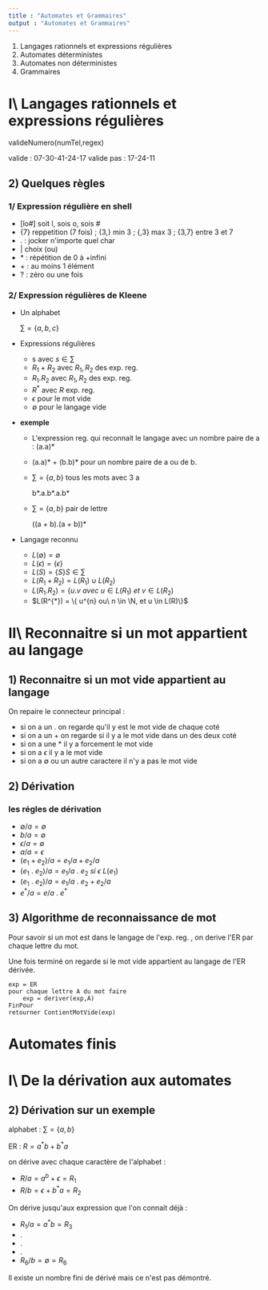 ```yaml
---
title : "Automates et Grammaires"
output : "Automates et Grammaires"
---
```




1. Langages rationnels et expressions régulières
2. Automates déterministes
3. Automates non déterministes
4. Grammaires

# I\ Langages rationnels et expressions régulières


valideNumero(numTel,regex)

valide : 07-30-41-24-17
valide pas : 17-24-11

## 2) Quelques règles

### 1/ Expression régulière en shell

- [lo#] soit l, sois o, sois #
- {7} reppetition (7 fois) ; {3,} min 3 ; {,3} max 3 ; {3,7} entre 3 et 7
- . : jocker n'importe quel char
- | choix (ou)
- \* : répétition de 0 à +infini
- \+ : au moins 1 élément
- ? : zéro ou une fois

### 2/ Expression régulières de Kleene

* Un alphabet

    $\sum = \{a,b,c\}$
    
* Expressions régulières
    - s avec $s \in \sum$
    - $R_{1} + R_{2}$ avec $R_{1}, R_{2}$ des exp. reg.
    - $R_{1} . R_{2}$ avec $R_{1}, R_{2}$ des exp. reg.
    - $R^{*}$ avec $R$ exp. reg.
    - $\epsilon$ pour le mot vide
    - $\emptyset$ pour le langage vide

* __exemple__ 

  * L'expression reg. qui reconnait le langage avec un nombre paire de a : (a.a)*
  * (a.a)* + (b.b)* pour un nombre paire de a ou de b.
  * $\sum = \{a,b\}$ tous les mots avec 3 a
    
      b*.a.b*.a.b*

  * $\sum = \{a,b\}$ pair de lettre

      ((a + b).(a + b))*

* Langage reconnu
  * $L(\emptyset) = \emptyset$
  * $L(\epsilon) = \{\epsilon\}$
  * $L(S) = \{S\} S \in \sum$
  * $L(R_{1} + R_{2}) = L(R_{1}) \cup L(R_{2})$
  * $L(R_{1} . R_{2}) = \{ u.v\ avec\ u \in L(R_{1})\ et\ v \in L(R_{2})$
  * $L(R^{*}) = \{ u^{n} ou\ n \in \N, et u \in L(R)\}$

# II\ Reconnaitre si un mot appartient au langage

## 1) Reconnaitre si un mot vide appartient au langage

On repaire le connecteur principal :
- si on a un . on regarde qu'il y est le mot vide de chaque coté
- si on a un + on regarde si il y a le mot vide dans un des deux coté
- si on a une * il y a forcement le mot vide
- si on a $\epsilon$ il y a le mot vide
- si on a $\emptyset$ ou un autre caractere il n'y a pas le mot vide

## 2) Dérivation

### les régles de dérivation 
- $\emptyset/a = \emptyset$
- $b/a = \emptyset$
- $\epsilon/a = \emptyset$
- $a/a = \epsilon$
- $(e_{1} + e_{2})/a = e_{1}/a + e_{2}/a$
- $(e_{1}\ .\ e_{2})/a = e_{1}/a\ .\ e_{2}\ si\ \epsilon\ L(e_{1})$
- $(e_{1}\ .\ e_{2})/a = e_{1}/a\ .\ e_{2} + e_{2}/a$
- $e^{*}/a = e/a\ .\ e^{*}$

## 3) Algorithme de reconnaissance de mot

Pour savoir si un mot est dans le langage de l'exp. reg. , on derive l'ER par chaque lettre du mot.

Une fois terminé on regarde si le mot vide appartient au langage de l'ER dérivée.

```
exp = ER
pour chaque lettre A du mot faire
    exp = deriver(exp,A)
FinPour
retourner ContientMotVide(exp)
```

# Automates finis

# I\ De la dérivation aux automates

## 2) Dérivation sur un exemple

alphabet : $\sum = \{a,b\}$

ER : $R = a^{*}b+b^{*}a$

on dérive avec chaque caractère de l'alphabet :

- $R/a = a^{b}+\epsilon = R_{1}$
- $R/b = \epsilon + b^{*}a = R_{2}$

On dérive jusqu'aux expression que l'on connait déjà :

- $R_{1}/a = a^{*}b = R_{3}$
- .
- .
- .
- $R_{6}/b = \emptyset = R_{6}$

Il existe un nombre fini de dérivé mais ce n'est pas démontré.

